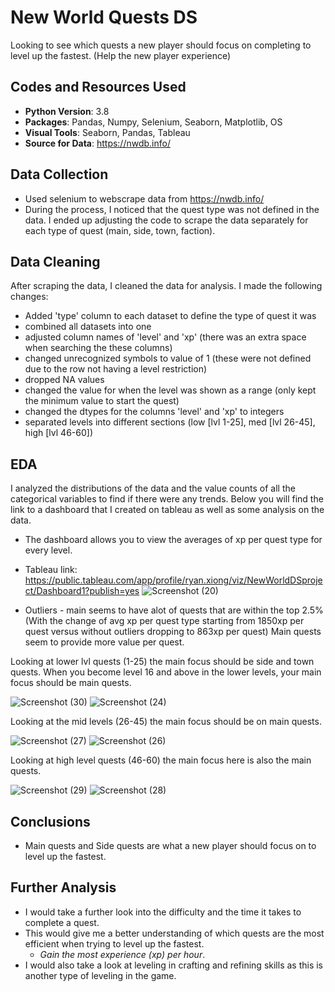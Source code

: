# New World Quests DS
Looking to see which quests a new player should focus on completing to level up the fastest. (Help the new player experience)

## Codes and Resources Used
* **Python Version**: 3.8
* **Packages**: Pandas, Numpy, Selenium, Seaborn, Matplotlib, OS
* **Visual Tools**: Seaborn, Pandas, Tableau
* **Source for Data**: https://nwdb.info/

## Data Collection
* Used selenium to webscrape data from https://nwdb.info/
* During the process, I noticed that the quest type was not defined in the data. I ended up adjusting the code to scrape the data separately for each type of quest (main, side, town, faction).

## Data Cleaning
After scraping the data, I cleaned the data for analysis. I made the following changes:

* Added 'type' column to each dataset to define the type of quest it was
* combined all datasets into one
* adjusted column names of 'level' and 'xp' (there was an extra space when searching the these columns)
* changed unrecognized symbols to value of 1 (these were not defined due to the row not having a level restriction)
* dropped NA values
* changed the value for when the level was shown as a range (only kept the minimum value to start the quest)
* changed the dtypes for the columns 'level' and 'xp' to integers
* separated levels into different sections (low [lvl 1-25], med [lvl 26-45], high [lvl 46-60])

## EDA
I analyzed the distributions of the data and the value counts of all the categorical variables to find if there were any trends. Below you will find the link to a dashboard that I created on tableau as well as some analysis on the data.

* The dashboard allows you to view the averages of xp per quest type for every level.
* Tableau link: https://public.tableau.com/app/profile/ryan.xiong/viz/NewWorldDSproject/Dashboard1?publish=yes
![Screenshot (20)](https://user-images.githubusercontent.com/91089401/144116126-4bdde6cc-cb85-4a71-99df-d07a97267f84.png)


* Outliers - main seems to have alot of quests that are within the top 2.5% (With the change of avg xp per quest type starting from 1850xp per quest versus without outliers dropping to 863xp per quest) Main quests seem to provide more value per quest.

Looking at lower lvl quests (1-25) the main focus should be side and town quests. When you become level 16 and above in the lower levels, your main focus should be main quests.


![Screenshot (30)](https://user-images.githubusercontent.com/91089401/144118718-da409a66-202f-41b8-a611-3b17b39b82d8.png)
![Screenshot (24)](https://user-images.githubusercontent.com/91089401/144118215-fdc3369f-0d59-4598-8d0f-5e406317558b.png)

Looking at the mid levels (26-45) the main focus should be on main quests. 

![Screenshot (27)](https://user-images.githubusercontent.com/91089401/144118269-339d80bd-1fd9-496d-9ddc-d42db327486b.png)
![Screenshot (26)](https://user-images.githubusercontent.com/91089401/144118303-17b0ad72-a230-4a84-a069-f92e29b6b4d0.png)

Looking at high level quests (46-60) the main focus here is also the main quests.

![Screenshot (29)](https://user-images.githubusercontent.com/91089401/144118365-6e8995b8-f6c7-4e38-9fb3-118505a1d1d0.png)
![Screenshot (28)](https://user-images.githubusercontent.com/91089401/144118384-22018675-5000-4c62-b2c7-b479c82a5884.png)

## Conclusions 
* Main quests and Side quests are what a new player should focus on to level up the fastest.

## Further Analysis
* I would take a further look into the difficulty and the time it takes to complete a quest.
* This would give me a better understanding of which quests are the most efficient when trying to level up the fastest. 
  * *Gain the most experience (xp) per hour*.
* I would also take a look at leveling in crafting and refining skills as this is another type of leveling in the game. 
